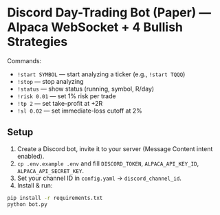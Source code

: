 # Discord Day-Trading Bot (Paper) — Alpaca WebSocket + 4 Bullish Strategies

Commands:
- `!start SYMBOL` — start analyzing a ticker (e.g., `!start TQQQ`)
- `!stop` — stop analyzing
- `!status` — show status (running, symbol, R/day)
- `!risk 0.01` — set 1% risk per trade
- `!tp 2` — set take-profit at +2R
- `!sl 0.02` — set immediate-loss cutoff at 2%

## Setup
1. Create a Discord bot, invite it to your server (Message Content intent enabled).
2. `cp .env.example .env` and fill `DISCORD_TOKEN`, `ALPACA_API_KEY_ID`, `ALPACA_API_SECRET_KEY`.
3. Set your channel ID in `config.yaml` → `discord_channel_id`.
4. Install & run:
```bash
pip install -r requirements.txt
python bot.py
